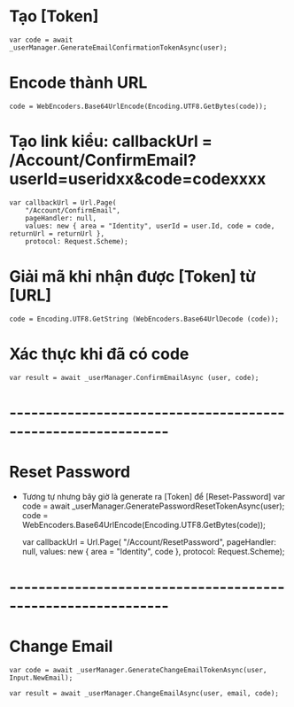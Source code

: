 # Tạo [Token]
    var code = await _userManager.GenerateEmailConfirmationTokenAsync(user);
# Encode thành URL
    code = WebEncoders.Base64UrlEncode(Encoding.UTF8.GetBytes(code));

#  Tạo link kiểu: callbackUrl = /Account/ConfirmEmail?userId=useridxx&code=codexxxx 
    var callbackUrl = Url.Page(
        "/Account/ConfirmEmail",
        pageHandler: null,
        values: new { area = "Identity", userId = user.Id, code = code, returnUrl = returnUrl },
        protocol: Request.Scheme);
    



# Giải mã khi nhận được [Token] từ [URL]
    code = Encoding.UTF8.GetString (WebEncoders.Base64UrlDecode (code));

# Xác thực khi đã có code
    var result = await _userManager.ConfirmEmailAsync (user, code);

# ------------------------------------------------------------
# Reset Password
- Tương tự nhưng bây giờ là generate ra [Token] để [Reset-Password]
    var code = await _userManager.GeneratePasswordResetTokenAsync(user);    
    code = WebEncoders.Base64UrlEncode(Encoding.UTF8.GetBytes(code));

    var callbackUrl = Url.Page(
        "/Account/ResetPassword",
        pageHandler: null,
        values: new { area = "Identity", code },
        protocol: Request.Scheme);

# ------------------------------------------------------------
# Change Email
    var code = await _userManager.GenerateChangeEmailTokenAsync(user, Input.NewEmail);
    
    var result = await _userManager.ChangeEmailAsync(user, email, code);